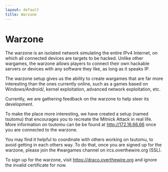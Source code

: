 ```yaml
---
layout: default
title: Warzone
---
```


Warzone
========

The warzone is an isolated network simulating the entire IPv4 Internet, on
which all connected devices are targets to be hacked. Unlike other wargames,
the warzone allows players to connect their own hackable servers or devices
with any software they like, as long as it speaks IP.

The warzone setup gives us the ability to create wargames that are far more
interesting than the ones currently online, such as a games based on
Windows/Android/<enter wacky OS here>, kernel exploitation, advanced network
exploitation, etc.

Currently, we are gathering feedback on the warzone to help steer its development.

To make the place more interesting, we have created a setup (named tsutomu)
that encourages you to recreate the Mitnick Attack in real life.  More
information on tsutomu can be be found at <http://172.16.66.66> once you are
connected to the warzone.

You may find it helpful to coordinate with others working on tsutomu, to avoid
getting in each others way. To do that, once you are signed up for the warzone,
please join the #wargames channel on ircs.overthewire.org (SSL).

To sign up for the warzone, visit <https://draco.overthewire.org> and ignore the
invalid certificate for now.

